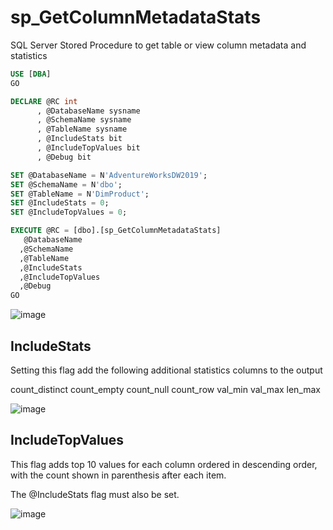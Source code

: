 # sp_GetColumnMetadataStats
SQL Server Stored Procedure to get table or view column metadata and statistics

```sql
USE [DBA]
GO

DECLARE @RC int
      , @DatabaseName sysname
      , @SchemaName sysname
      , @TableName sysname
      , @IncludeStats bit
      , @IncludeTopValues bit
      , @Debug bit

SET @DatabaseName = N'AdventureWorksDW2019';
SET @SchemaName = N'dbo';
SET @TableName = N'DimProduct';
SET @IncludeStats = 0;
SET @IncludeTopValues = 0;

EXECUTE @RC = [dbo].[sp_GetColumnMetadataStats] 
   @DatabaseName
  ,@SchemaName
  ,@TableName
  ,@IncludeStats
  ,@IncludeTopValues
  ,@Debug
GO
```

![image](https://user-images.githubusercontent.com/45572244/212561836-76d53411-450e-4f46-97ec-57147e2ee746.png)

## IncludeStats

Setting this flag add the following additional statistics columns to the output

count_distinct
count_empty
count_null
count_row
val_min
val_max
len_max

![image](https://user-images.githubusercontent.com/45572244/212561892-4c1fcf65-bb26-444b-9e00-eb4b6a6df980.png)

## IncludeTopValues

This flag adds top 10 values for each column ordered in descending order, with the count shown in parenthesis after each item.

The @IncludeStats flag must also be set.

![image](https://user-images.githubusercontent.com/45572244/212561958-90562b87-a17a-4ea5-a32e-b67d34de4190.png)





